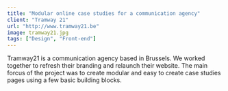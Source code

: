 ```yaml
---
title: "Modular online case studies for a communication agency"
client: "Tramway 21"
url: "http://www.tramway21.be"
image: tramway21.jpg
tags: ["Design", "Front-end"]
---
```


Tramway21 is a communication agency based in Brussels. We worked together to refresh their branding and relaunch their website. The main forcus of the project was to create modular and easy to create case studies pages using a few basic building blocks.
